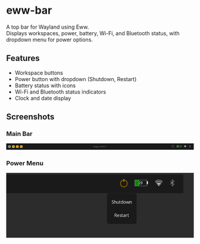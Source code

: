 # eww-bar

A top bar for Wayland using Eww.  
Displays workspaces, power, battery, Wi-Fi, and Bluetooth status, with dropdown menu for power options.

## Features

- Workspace buttons
- Power button with dropdown (Shutdown, Restart)
- Battery status with icons
- Wi-Fi and Bluetooth status indicators
- Clock and date display

## Screenshots

### Main Bar
![Eww Bar](screenshots/main_bar.png)

### Power Menu
![Power Menu](screenshots/power_menu.png)
